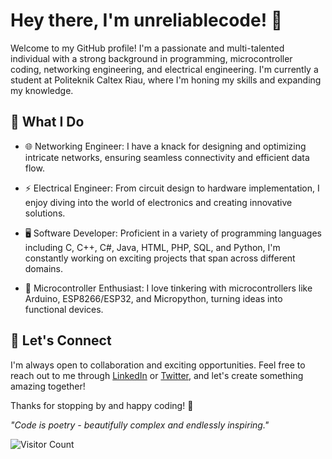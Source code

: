 # Hey there, I'm unreliablecode! 👋

Welcome to my GitHub profile! I'm a passionate and multi-talented individual with a strong background in programming, microcontroller coding, networking engineering, and electrical engineering. I'm currently a student at Politeknik Caltex Riau, where I'm honing my skills and expanding my knowledge.

## 🚀 What I Do

- 🌐 Networking Engineer: I have a knack for designing and optimizing intricate networks, ensuring seamless connectivity and efficient data flow.

- ⚡ Electrical Engineer: From circuit design to hardware implementation, I enjoy diving into the world of electronics and creating innovative solutions.

- 🖥️ Software Developer: Proficient in a variety of programming languages including C, C++, C#, Java, HTML, PHP, SQL, and Python, I'm constantly working on exciting projects that span across different domains.

- 🤖 Microcontroller Enthusiast: I love tinkering with microcontrollers like Arduino, ESP8266/ESP32, and Micropython, turning ideas into functional devices.
## 🔗 Let's Connect

I'm always open to collaboration and exciting opportunities. Feel free to reach out to me through [LinkedIn](https://www.linkedin.com/in/zikrizahron) or [Twitter](https://twitter.com/unreliablecode), and let's create something amazing together!

Thanks for stopping by and happy coding! 🎉

*"Code is poetry - beautifully complex and endlessly inspiring."*

![Visitor Count](https://profile-counter.glitch.me/unreliablecode/count.svg)
